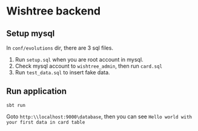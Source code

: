 # Wishtree backend

## Setup mysql
In `conf/evolutions` dir, there are 3 sql files.
1. Run `setup.sql` when you are root account in mysql.
2. Check mysql account to `wishtree_admin`, then run `card.sql`
3. Run `test_data.sql` to insert fake data.

## Run application

```
sbt run
```

Goto `http:\\localhost:9000\database`, then you can see `Hello world with your first data in card table`

